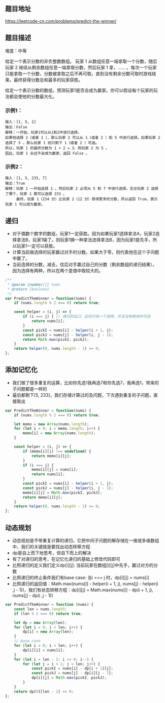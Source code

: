 ## 题目地址

https://leetcode-cn.com/problems/predict-the-winner/

## 题目描述

难度：中等

给定一个表示分数的非负整数数组。 玩家 1 从数组任意一端拿取一个分数，随后玩家 2 继续从剩余数组任意一端拿取分数，然后玩家 1 拿，…… 。每次一个玩家只能拿取一个分数，分数被拿取之后不再可取。直到没有剩余分数可取时游戏结束。最终获得分数总和最多的玩家获胜。

给定一个表示分数的数组，预测玩家1是否会成为赢家。你可以假设每个玩家的玩法都会使他的分数最大化。

### 示例1：

```
输入：[1, 5, 2]
输出：False
解释：一开始，玩家1可以从1和2中进行选择。
如果他选择 2（或者 1 ），那么玩家 2 可以从 1（或者 2 ）和 5 中进行选择。如果玩家 2 选择了 5 ，那么玩家 1 则只剩下 1（或者 2 ）可选。
所以，玩家 1 的最终分数为 1 + 2 = 3，而玩家 2 为 5 。
因此，玩家 1 永远不会成为赢家，返回 False 。
```

### 示例2：

```
输入：[1, 5, 233, 7]
输出：True
解释：玩家 1 一开始选择 1 。然后玩家 2 必须从 5 和 7 中进行选择。无论玩家 2 选择了哪个，玩家 1 都可以选择 233 。
     最终，玩家 1（234 分）比玩家 2（12 分）获得更多的分数，所以返回 True，表示玩家 1 可以成为赢家。
```

## 递归

- 对于偶数个数字的数组，玩家1一定获胜。因为如果玩家1选择拿法A，玩家2选择拿法B，玩家1输了。则玩家1换一种拿法选择拿法B，因为玩家1是先手，所以玩家1一定可以获胜。
- 计算当前做选择的玩家赢过对手的分数。如果大于零，则代表他在这个子问题中赢了。
- 当前选择的分数，减去，往后对手赢过自己的分数（剩余数组的递归结果）。因为选择有两种，所以在两个差值中取较大的。

```js
/**
 * @param {number[]} nums
 * @return {boolean}
 */
var PredictTheWinner = function(nums) {
    if (nums.length % 2 === 0) return true;

    const helper = (i, j) => {
        if (i === j) { // 递归的出口，此时只有一个选择，并且没有剩余的可选
            return nums[i];
        }
        const pickI = nums[i] - helper(i + 1, j);
        const pickJ = nums[j] - helper(i, j - 1);
        return Math.max(pickI, pickJ);
    }
    return helper(0, nums.length - 1) >= 0;
};
```

## 添加记忆化

- 我们做了很多重复的运算，比如你先选1我再选7和你先选7，我再选1，带来的子问题都是一样的
- 最后都剩下[5, 233]，我们存储计算过的及问题，下次遇到重复的子问题，直接取出

```js
var PredictTheWinner = function(nums) {
    if (nums.length % 2 === 0) return true;

    let memo = new Array(nums.length);
    for (let i = 0; i < memo.length; i++) {
        memo[i] = new Array(nums.length);
    }

    const helper = (i, j) => {
        if (memo[i][j] !== undefined) {
            return memo[i][j];
        }
        if (i === j) {
            memo[i][j] = nums[i];
            return nums[i];
        }
        const pickI = nums[i] - helper(i + 1, j);
        const pickJ = nums[j] - helper(i, j - 1);
        memo[i][j] = Math.max(pickI, pickJ);
        return memo[i][j];
    }
    return helper(0, nums.length - 1) >= 0;
};
```

## 动态规划

- 动态规划是不带重复计算的递归，它把中间子问题的解存储在一维或多维数组中，我们的关键就是要找出动态转移方程
- dp是自上而下地思考，但自下而上的解决
- 有了对递归的思考，在记忆化递归的基础上修改代码即可
- 比照递归的定义我们定义dp[i][j]: 当前玩家在数组[i][j]中先手，赢过对方的分数
- 比照递归的终止条件我们有base case: 当i === j 时，dp[i][j] = nums[i]
- 比照递归的返回值：Math.max(nums[i] - helper(i + 1, j), nums[j] - helper(i ,j - 1))，我们有状态转移方程：dp[i][j] = Math.max(nums[i] - dp(i + 1, j), nums[j] - dp(i ,j - 1))

```js
var PredictTheWinner = function (nums) {
    const len = nums.length;
    if (len % 2 === 0) return true;

    let dp = new Array(len);
    for (let i = 0; i < len; i++) {
        dp[i] = new Array(len);
    }
    // base case
    for (let i = 0; i < len; i++) {
        dp[i][i] = nums[i];
    }
    for (let i = len - 2; i >= 0; i--) {
        for (let j = i + 1; j < len; j++) {
            const pickI = nums[i] - dp[i + 1][j];
            const pickJ = nums[j] - dp[i][j - 1];
            dp[i][j] = Math.max(pickI, pickJ);
        }
    }
    return dp[0][len - 1] >= 0;
};
```

